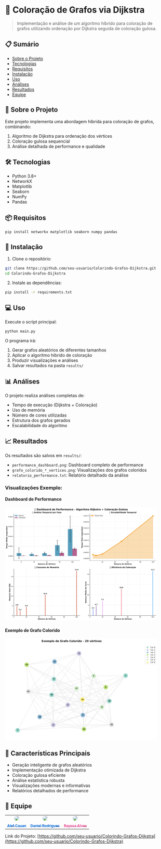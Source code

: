 # 🎨 Coloração de Grafos via Dijkstra

> Implementação e análise de um algoritmo híbrido para coloração de grafos utilizando ordenação por Dijkstra seguida de coloração gulosa.

## 📋 Sumário
- [Sobre o Projeto](#-sobre-o-projeto)
- [Tecnologias](#-tecnologias)
- [Requisitos](#-requisitos)
- [Instalação](#-instalação)
- [Uso](#-uso)
- [Análises](#-análises)
- [Resultados](#-resultados)
- [Equipe](#-equipe)

## 🎯 Sobre o Projeto

Este projeto implementa uma abordagem híbrida para coloração de grafos, combinando:
1. Algoritmo de Dijkstra para ordenação dos vértices
2. Coloração gulosa sequencial
3. Análise detalhada de performance e qualidade

## 🛠 Tecnologias

- Python 3.8+
- NetworkX
- Matplotlib
- Seaborn
- NumPy
- Pandas

## 📦 Requisitos

```bash
pip install networkx matplotlib seaborn numpy pandas
```

## 🚀 Instalação

1. Clone o repositório:
```bash
git clone https://github.com/seu-usuario/Colorindo-Grafos-Dijkstra.git
cd Colorindo-Grafos-Dijkstra
```

2. Instale as dependências:
```bash
pip install -r requirements.txt
```

## 💻 Uso

Execute o script principal:
```bash
python main.py
```

O programa irá:
1. Gerar grafos aleatórios de diferentes tamanhos
2. Aplicar o algoritmo híbrido de coloração
3. Produzir visualizações e análises
4. Salvar resultados na pasta `results/`

## 📊 Análises

O projeto realiza análises completas de:
- Tempo de execução (Dijkstra + Coloração)
- Uso de memória
- Número de cores utilizadas
- Estrutura dos grafos gerados
- Escalabilidade do algoritmo

## 📈 Resultados

Os resultados são salvos em `results/`:
- `performance_dashboard.png`: Dashboard completo de performance
- `grafo_colorido_*_vertices.png`: Visualizações dos grafos coloridos
- `relatorio_performance.txt`: Relatório detalhado da análise

### Visualizações Exemplo:

#### Dashboard de Performance
![Dashboard](results/performance_dashboard.png)

#### Exemplo de Grafo Colorido
![Grafo Exemplo](results/grafo_colorido_20_vertices.png)

## 📝 Características Principais

- Geração inteligente de grafos aleatórios
- Implementação otimizada de Dijkstra
- Coloração gulosa eficiente
- Análise estatística robusta
- Visualizações modernas e informativas
- Relatórios detalhados de performance

## 👥 Equipe

<table>
  <tr>
    <td align="center">
      <a href="https://github.com/alefCauan">
        <img src="https://github.com/alefCauan.png" width="100px;" style="border-radius:50%"/><br>
        <sub>
          <b style="color: #0366d6;">Alef Cauan</b>
        </sub>
      </a>
    </td>
    <td align="center">
      <a href="https://github.com/DanielRodri87">
        <img src="https://github.com/DanielRodri87.png" width="100px;" style="border-radius:50%"/><br>
        <sub>
          <b style="color: #0366d6;">Daniel Rodrigues</b>
        </sub>
      </a>
    </td>
    <td align="center">
      <a href="https://github.com/rayss4lves">
        <img src="https://github.com/rayss4lves.png" width="100px;" style="border-radius:50%"/><br>
        <sub>
          <b style="color: #e83e8c;">Rayssa Alves</b>
        </sub>
      </a>
    </td>
  </tr>
</table>


Link do Projeto: [https://github.com/seu-usuario/Colorindo-Grafos-Dijkstra](https://github.com/seu-usuario/Colorindo-Grafos-Dijkstra)
